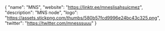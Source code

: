 {
  "name": "MNS",
  "website": "https://linktr.ee/mneslisahsuicmez",
  "description": "MNS node",
  "logo": "https://assets.stickpng.com/thumbs/580b57fcd9996e24bc43c325.png",
  "twitter": "https://twitter.com/mnesssuuu"
}
